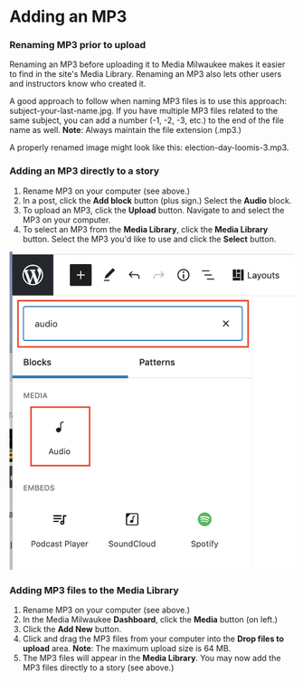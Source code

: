 # Adding an MP3

### Renaming MP3 prior to upload

Renaming an MP3 before uploading it to Media Milwaukee makes it easier to find in the site's Media Library. Renaming an MP3 also lets other users and instructors know who created it. 

A good approach to follow when naming MP3 files is to use this approach: subject-your-last-name.jpg. If you have multiple MP3 files related to the same subject, you can add a number \(-1, -2, -3, etc.\) to the end of the file name as well. **Note**: Always maintain the file extension \(.mp3.\) 

A properly renamed image might look like this: election-day-loomis-3.mp3.

### Adding an MP3 directly to a story

1. Rename MP3 on your computer \(see above.\)
2. In a post, click the **Add block** button \(plus sign.\) Select the **Audio** block.
3. To upload an MP3, click the **Upload** button. Navigate to and select the MP3 on your computer.
4. To select an MP3 from the **Media Library**, click the **Media Library** button. Select the MP3 you'd like to use and click the **Select** button. 

![](../.gitbook/assets/audio-block.png)

### Adding MP3 files to the Media Library

1. Rename MP3 on your computer \(see above.\)
2. In the Media Milwaukee **Dashboard**, click the **Media** button \(on left.\) 
3. Click the **Add New** button. 
4. Click and drag the MP3 files from your computer into the **Drop files to upload** area. **Note**: The maximum upload size is 64 MB.
5. The MP3 files will appear in the **Media Library**. You may now add the MP3 files directly to a story \(see above.\) 



